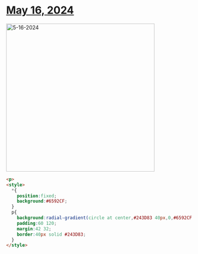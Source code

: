 # [May 16, 2024](https://cssbattle.dev/play/xGquQxReWMxPEMTjj215)

<img src="https://firebasestorage.googleapis.com/v0/b/cssbattleapp.appspot.com/o/user%2Fummd3POvEDfFyeFvVdOMG3OOrwE2%2Ftargets%2Ftarget_XqQHHlT@2x.png?alt=media" width="400" alt="5-16-2024" />

```html
<p>
<style>
  *{
    position:fixed;
    background:#6592CF;
  }
  p{
    background:radial-gradient(circle at center,#243D83 40px,0,#6592CF 60px,0,#243D83 100px,0,#6592CF);
    padding:60 120;
    margin:42 32;
    border:40px solid #243D83;
  }
</style>
```
